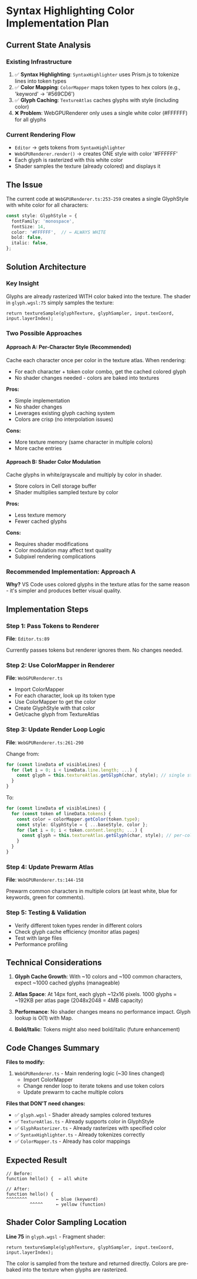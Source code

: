 # Syntax Highlighting Color Implementation Plan

## Current State Analysis

### Existing Infrastructure
1. ✅ **Syntax Highlighting**: `SyntaxHighlighter` uses Prism.js to tokenize lines into token types
2. ✅ **Color Mapping**: `ColorMapper` maps token types to hex colors (e.g., 'keyword' → '#569CD6')
3. ✅ **Glyph Caching**: `TextureAtlas` caches glyphs with style (including color)
4. ❌ **Problem**: WebGPURenderer only uses a single white color (#FFFFFF) for all glyphs

### Current Rendering Flow
- `Editor` → gets tokens from `SyntaxHighlighter`
- `WebGPURenderer.render()` → creates ONE style with color '#FFFFFF'
- Each glyph is rasterized with this white color
- Shader samples the texture (already colored) and displays it

## The Issue

The current code at `WebGPURenderer.ts:253-259` creates a single GlyphStyle with white color for all characters:

```typescript
const style: GlyphStyle = {
  fontFamily: 'monospace',
  fontSize: 14,
  color: '#FFFFFF',  // ← ALWAYS WHITE
  bold: false,
  italic: false,
};
```

## Solution Architecture

### Key Insight
Glyphs are already rasterized WITH color baked into the texture. The shader in `glyph.wgsl:75` simply samples the texture:

```wgsl
return textureSample(glyphTexture, glyphSampler, input.texCoord, input.layerIndex);
```

### Two Possible Approaches

#### Approach A: Per-Character Style (Recommended)
Cache each character once per color in the texture atlas. When rendering:
- For each character + token color combo, get the cached colored glyph
- No shader changes needed - colors are baked into textures

**Pros:**
- Simple implementation
- No shader changes
- Leverages existing glyph caching system
- Colors are crisp (no interpolation issues)

**Cons:**
- More texture memory (same character in multiple colors)
- More cache entries

#### Approach B: Shader Color Modulation
Cache glyphs in white/grayscale and multiply by color in shader.
- Store colors in Cell storage buffer
- Shader multiplies sampled texture by color

**Pros:**
- Less texture memory
- Fewer cached glyphs

**Cons:**
- Requires shader modifications
- Color modulation may affect text quality
- Subpixel rendering complications

### Recommended Implementation: Approach A

**Why?** VS Code uses colored glyphs in the texture atlas for the same reason - it's simpler and produces better visual quality.

## Implementation Steps

### Step 1: Pass Tokens to Renderer
**File**: `Editor.ts:89`

Currently passes tokens but renderer ignores them. No changes needed.

### Step 2: Use ColorMapper in Renderer
**File**: `WebGPURenderer.ts`

- Import ColorMapper
- For each character, look up its token type
- Use ColorMapper to get the color
- Create GlyphStyle with that color
- Get/cache glyph from TextureAtlas

### Step 3: Update Render Loop Logic
**File**: `WebGPURenderer.ts:261-290`

Change from:
```typescript
for (const lineData of visibleLines) {
  for (let i = 0; i < lineData.line.length; ...) {
    const glyph = this.textureAtlas.getGlyph(char, style); // single style
  }
}
```

To:
```typescript
for (const lineData of visibleLines) {
  for (const token of lineData.tokens) {
    const color = colorMapper.getColor(token.type);
    const style: GlyphStyle = { ...baseStyle, color };
    for (let i = 0; i < token.content.length; ...) {
      const glyph = this.textureAtlas.getGlyph(char, style); // per-color style
    }
  }
}
```

### Step 4: Update Prewarm Atlas
**File**: `WebGPURenderer.ts:144-158`

Prewarm common characters in multiple colors (at least white, blue for keywords, green for comments).

### Step 5: Testing & Validation

- Verify different token types render in different colors
- Check glyph cache efficiency (monitor atlas pages)
- Test with large files
- Performance profiling

## Technical Considerations

1. **Glyph Cache Growth**: With ~10 colors and ~100 common characters, expect ~1000 cached glyphs (manageable)

2. **Atlas Space**: At 14px font, each glyph ~12x16 pixels. 1000 glyphs = ~192KB per atlas page (2048x2048 = 4MB capacity)

3. **Performance**: No shader changes means no performance impact. Glyph lookup is O(1) with Map.

4. **Bold/Italic**: Tokens might also need bold/italic (future enhancement)

## Code Changes Summary

**Files to modify:**
1. `WebGPURenderer.ts` - Main rendering logic (~30 lines changed)
   - Import ColorMapper
   - Change render loop to iterate tokens and use token colors
   - Update prewarm to cache multiple colors

**Files that DON'T need changes:**
- ✅ `glyph.wgsl` - Shader already samples colored textures
- ✅ `TextureAtlas.ts` - Already supports color in GlyphStyle
- ✅ `GlyphRasterizer.ts` - Already rasterizes with specified color
- ✅ `SyntaxHighlighter.ts` - Already tokenizes correctly
- ✅ `ColorMapper.ts` - Already has color mappings

## Expected Result

```
// Before:
function hello() {  ← all white

// After:
function hello() {
^^^^^^^^           ← blue (keyword)
         ^^^^^     ← yellow (function)
```

## Shader Color Sampling Location

**Line 75** in `glyph.wgsl` - Fragment shader:
```wgsl
return textureSample(glyphTexture, glyphSampler, input.texCoord, input.layerIndex);
```

The color is sampled from the texture and returned directly. Colors are pre-baked into the texture when glyphs are rasterized.
